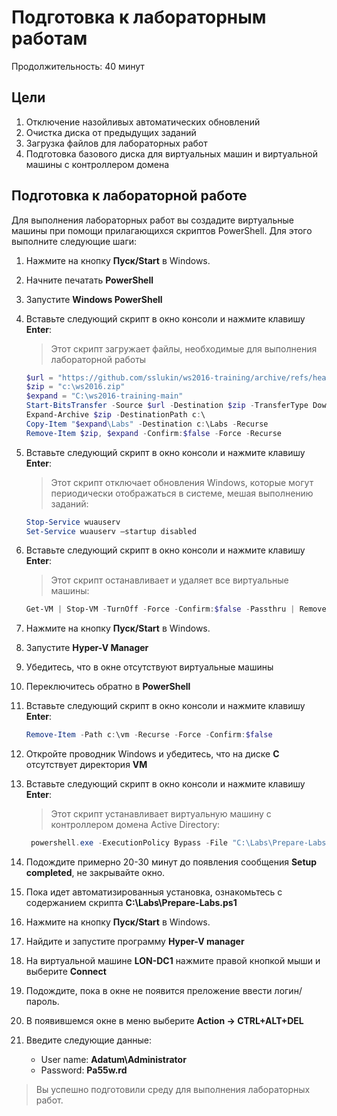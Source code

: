# Подготовка к лабораторным работам 

Продолжительность: 40 минут

## Цели
1. Отключение назойливых автоматических обновлений
1. Очистка диска от предыдущих заданий
1. Загрузка файлов для лабораторных работ
1. Подготовка базового диска для виртуальных машин и виртуальной машины с контроллером домена 

## Подготовка к лабораторной работе
Для выполнения лабораторных работ вы создадите виртуальные машины при помощи прилагающихся скриптов PowerShell. Для этого выполните следующие шаги:
1. Нажмите на кнопку **Пуск/Start** в Windows.
1. Начните печатать **PowerShell**
1. Запустите **Windows PowerShell**
1. Вставьте следующий скрипт в окно консоли и нажмите клавишу **Enter**:  
    > Этот скрипт загружает файлы, необходимые для выполнения лабораторной работы  

    ```powershell
    $url = "https://github.com/sslukin/ws2016-training/archive/refs/heads/main.zip"
    $zip = "c:\ws2016.zip"
    $expand = "C:\ws2016-training-main"
    Start-BitsTransfer -Source $url -Destination $zip -TransferType Download
    Expand-Archive $zip -DestinationPath c:\
    Copy-Item "$expand\Labs" -Destination c:\Labs -Recurse
    Remove-Item $zip, $expand -Confirm:$false -Force -Recurse
    ```  

1. Вставьте следующий скрипт в окно консоли и нажмите клавишу **Enter**:  
    > Этот скрипт отключает обновления Windows, которые могут периодически отображаться в системе, мешая выполнению заданий:  

    ```powershell
    Stop-Service wuauserv
    Set-Service wuauserv –startup disabled
    ```  

1. Вставьте следующий скрипт в окно консоли и нажмите клавишу **Enter**:  
    > Этот скрипт останавливает и удаляет все виртуальные машины:  
    ```powershell
    Get-VM | Stop-VM -TurnOff -Force -Confirm:$false -Passthru | Remove-VM -Force -Confirm:$false
    ```
1. Нажмите на кнопку **Пуск/Start** в Windows.
1. Запустите **Hyper-V Manager**
1. Убедитесь, что в окне отсутствуют виртуальные машины
1. Переключитесь обратно в **PowerShell**
1. Вставьте следующий скрипт в окно консоли и нажмите клавишу **Enter**:  
    ```powershell
    Remove-Item -Path c:\vm -Recurse -Force -Confirm:$false
    ```
1. Откройте проводник Windows и убедитесь, что на диске **C** отсутствует директория **VM**
1. Вставьте следующий скрипт в окно консоли и нажмите клавишу **Enter**: 
     > Этот скрипт устанавливает виртуальную машину с контроллером домена Active Directory:  

   ```powershell
    powershell.exe -ExecutionPolicy Bypass -File "C:\Labs\Prepare-Labs.ps1"
    ```
1. Подождите примерно 20-30 минут до появления сообщения **Setup completed**, не закрывайте окно. 
1. Пока идет автоматизированныя установка, ознакомьтесь с содержанием скрипта **C:\Labs\Prepare-Labs.ps1**
1. Нажмите на кнопку **Пуск/Start** в Windows.
1. Найдите и запустите программу **Hyper-V manager**
1. На виртуальной машине **LON-DC1** нажмите правой кнопкой мыши и выберите **Connect**
1. Подождите, пока в окне не появится преложение ввести логин/пароль.
1. В появившемся окне в меню выберите **Action &#8594; CTRL+ALT+DEL**
1. Введите следующие данные:
    - User name: **Adatum\Administrator**
	- Password: **Pa55w.rd**

> Вы успешно подготовили среду для выполнения лабораторных работ. 